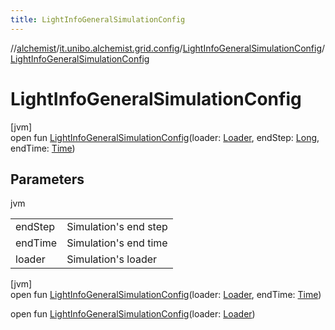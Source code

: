 ```yaml
---
title: LightInfoGeneralSimulationConfig
---
```

//[alchemist](../../../index.html)/[it.unibo.alchemist.grid.config](../index.html)/[LightInfoGeneralSimulationConfig](index.html)/[LightInfoGeneralSimulationConfig](-light-info-general-simulation-config.html)



# LightInfoGeneralSimulationConfig



[jvm]\
open fun [LightInfoGeneralSimulationConfig](-light-info-general-simulation-config.html)(loader: [Loader](../../it.unibo.alchemist.loader/-loader/index.html), endStep: [Long](https://kotlinlang.org/api/latest/jvm/stdlib/kotlin/-long/index.html), endTime: [Time](../../it.unibo.alchemist.model.interfaces/-time/index.html))



## Parameters


jvm

| | |
|---|---|
| endStep | Simulation's end step |
| endTime | Simulation's end time |
| loader | Simulation's loader |





[jvm]\
open fun [LightInfoGeneralSimulationConfig](-light-info-general-simulation-config.html)(loader: [Loader](../../it.unibo.alchemist.loader/-loader/index.html), endTime: [Time](../../it.unibo.alchemist.model.interfaces/-time/index.html))

open fun [LightInfoGeneralSimulationConfig](-light-info-general-simulation-config.html)(loader: [Loader](../../it.unibo.alchemist.loader/-loader/index.html))





